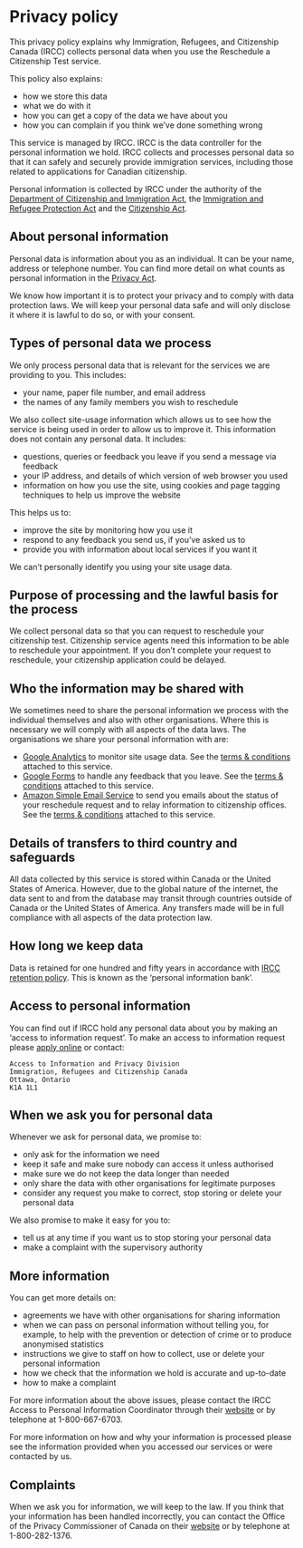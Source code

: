 # Privacy policy

This privacy policy explains why Immigration, Refugees, and Citizenship Canada (IRCC) collects personal data when you use the Reschedule a Citizenship Test service.

This policy also explains:

- how we store this data
- what we do with it
- how you can get a copy of the data we have about you
- how you can complain if you think we’ve done something wrong

This service is managed by IRCC. IRCC is the data controller for the personal information we hold. IRCC collects and processes personal data so that it can safely and securely provide immigration services, including those related to applications for Canadian citizenship.

Personal information is collected by IRCC under the authority of the [Department of Citizenship and Immigration Act](http://laws.justice.gc.ca/eng/acts/C-29.4/index.html), the [Immigration and Refugee Protection Act](http://laws.justice.gc.ca/eng/acts/I-2.5/index.html) and the [Citizenship Act](http://laws.justice.gc.ca/eng/acts/C-29/index.html).

## About personal information

Personal data is information about you as an individual. It can be your name, address or telephone number. You can find more detail on what counts as personal information in the [Privacy Act](http://laws-lois.justice.gc.ca/eng/acts/p-21/page-1.html#h-3).

We know how important it is to protect your privacy and to comply with data protection laws. We will keep your personal data safe and will only disclose it where it is lawful to do so, or with your consent.

## Types of personal data we process

We only process personal data that is relevant for the services we are providing to you. This includes:

- your name, paper file number, and email address
- the names of any family members you wish to reschedule

We also collect site-usage information which allows us to see how the service is being used in order to allow us to improve it. This information does not contain any personal data. It includes:

- questions, queries or feedback you leave if you send a message via feedback
- your IP address, and details of which version of web browser you used
- information on how you use the site, using cookies and page tagging techniques to help us improve the website

This helps us to:

- improve the site by monitoring how you use it
- respond to any feedback you send us, if you’ve asked us to
- provide you with information about local services if you want it

We can’t personally identify you using your site usage data.

## Purpose of processing and the lawful basis for the process

We collect personal data so that you can request to reschedule your citizenship test. Citizenship service agents need this information to be able to reschedule your appointment. If you don’t complete your request to reschedule, your citizenship application could be delayed.

## Who the information may be shared with

We sometimes need to share the personal information we process with the individual themselves and also with other organisations. Where this is necessary we will comply with all aspects of the data laws. The organisations we share your personal information with are:

- [Google Analytics](https://analytics.google.com/analytics/web/) to monitor site usage data. See the <a href="https://policies.google.com/technologies/partner-sites?hl=en-GB&gl=uk" aria-label="Terms and conditions for Google Analytics">terms & conditions</a> attached to this service.
- [Google Forms](https://www.google.ca/forms/about/) to handle any feedback that you leave. See the <a href="https://policies.google.com/terms" aria-label="Terms and conditions for Google Forms">terms & conditions</a> attached to this service.
- [Amazon Simple Email Service](https://aws.amazon.com/ses/) to send you emails about the status of your reschedule request and to relay information to citizenship offices. See the <a href="https://aws.amazon.com/service-terms/" aria-label="Terms and conditions for Amazon">terms & conditions</a> attached to this service.

## Details of transfers to third country and safeguards

All data collected by this service is stored within Canada or the United States of America. However, due to the global nature of the internet, the data sent to and from the database may transit through countries outside of Canada or the United States of America. Any transfers made will be in full compliance with all aspects of the data protection law.

## How long we keep data

Data is retained for one hundred and fifty years in accordance with [IRCC retention policy](https://www.canada.ca/en/immigration-refugees-citizenship/corporate/transparency/access-information-privacy/info-source/personal-information-banks.html#citizenship). This is known as the ‘personal information bank’.

## Access to personal information

You can find out if IRCC hold any personal data about you by making an ‘access to information request’. To make an access to information request please <a href="https://www.canada.ca/en/immigration-refugees-citizenship/corporate/transparency/access-information-privacy/requests-information-act.html" aria-label="Make an online access to information request">apply online</a> or contact:

```
Access to Information and Privacy Division
Immigration, Refugees and Citizenship Canada
Ottawa, Ontario
K1A 1L1
```

## When we ask you for personal data

Whenever we ask for personal data, we promise to:

- only ask for the information we need
- keep it safe and make sure nobody can access it unless authorised
- make sure we do not keep the data longer than needed
- only share the data with other organisations for legitimate purposes
- consider any request you make to correct, stop storing or delete your personal data

We also promise to make it easy for you to:

- tell us at any time if you want us to stop storing your personal data
- make a complaint with the supervisory authority

## More information

You can get more details on:

- agreements we have with other organisations for sharing information
- when we can pass on personal information without telling you, for example, to help with the prevention or detection of crime or to produce anonymised statistics
- instructions we give to staff on how to collect, use or delete your personal information
- how we check that the information we hold is accurate and up-to-date
- how to make a complaint

For more information about the above issues, please contact the IRCC Access to Personal Information Coordinator through their <a href="https://www.canada.ca/en/immigration-refugees-citizenship/corporate/transparency/access-information-privacy.html" aria-label="IRCC Access to Personal Information Coordinator website">website</a> or by telephone at 1-800-667-6703.

For more information on how and why your information is processed please see the information provided when you accessed our services or were contacted by us.

## Complaints

When we ask you for information, we will keep to the law. If you think that your information has been handled incorrectly, you can contact the Office of the Privacy Commissioner of Canada on their <a href="http://www.priv.gc.ca/index_e.asp" aria-label="Office of the Privacy Commissioner of Canada website">website</a> or by telephone at 1-800-282-1376.
